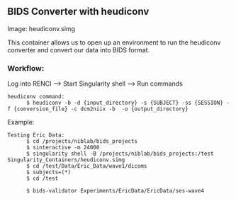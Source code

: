 ## BIDS Converter with heudiconv

Image: heudiconv.simg

This container allows us to open up an environment to run the heudiconv converter and convert our data into BIDS format.

### Workflow: <br>
Log into RENCI --> Start Singularity shell --> Run commands


    heudiconv command:
          $ heudiconv -b -d {input_directory} -s {SUBJECT} -ss {SESSION} -f {conversion_file} -c dcm2niix -b  -o {output_directory}




Example:

    Testing Eric Data:
          $ cd /projects/niblab/bids_projects
          $ sinteractive -m 24000
          $ singularity shell -B /projects/niblab/bids_projects:/test Singularity_Containers/heudiconv.simg
          $ cd /test/Data/Eric_Data/wave1/dicoms
          $ subjects=(*)
          $ cd /test

          $ bids-validator Experiments/EricData/EricData/ses-wave4
